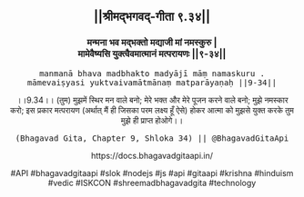 <center><h2>||श्रीमद्‍भगवद्‍-गीता ९.३४||</h2>
<h3>मन्मना भव मद्भक्तो मद्याजी मां नमस्कुरु |<br/>मामेवैष्यसि युक्त्वैवमात्मानं मत्परायणः ||९-३४||</h3>
<pre>manmanā bhava madbhakto madyājī māṃ namaskuru .<br/>māmevaiṣyasi yuktvaivamātmānaṃ matparāyaṇaḥ ||9-34||</pre>
<p>।।9.34।। (तुम) मुझमें स्थिर मन वाले बनो; मेरे भक्त और मेरे पूजन करने वाले बनो; मुझे नमस्कार करो; इस प्रकार मत्परायण (अर्थात् मैं ही जिसका परम लक्ष्य हूँ ऐसे) होकर आत्मा को मुझसे युक्त करके तुम मुझे ही प्राप्त होओगे।।</p>
<pre>(Bhagavad Gita, Chapter 9, Shloka 34) || @BhagavadGitaApi</pre><p>https://docs.bhagavadgitaapi.in/</p><p>#API #bhagavadgitaapi #slok #nodejs #js #api #gitaapi #krishna #hinduism #vedic #ISKCON #shreemadbhagavadgita #technology</p></center>